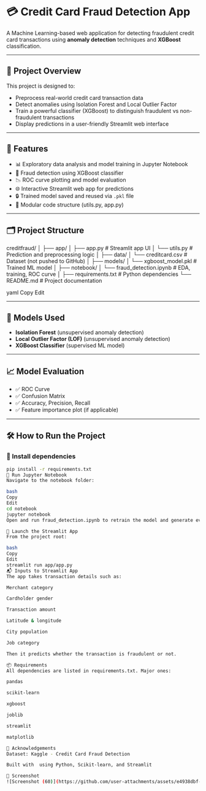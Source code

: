 # 💳 Credit Card Fraud Detection App

A Machine Learning-based web application for detecting fraudulent credit card transactions using **anomaly detection** techniques and **XGBoost** classification.

---

## 📌 Project Overview

This project is designed to:
- Preprocess real-world credit card transaction data
- Detect anomalies using Isolation Forest and Local Outlier Factor
- Train a powerful classifier (XGBoost) to distinguish fraudulent vs non-fraudulent transactions
- Display predictions in a user-friendly Streamlit web interface

---

## 🚀 Features

- 📊 Exploratory data analysis and model training in Jupyter Notebook
- 🧠 Fraud detection using XGBoost classifier
- 📉 ROC curve plotting and model evaluation
- 🌐 Interactive Streamlit web app for predictions
- 🔒 Trained model saved and reused via `.pkl` file
- 🧰 Modular code structure (utils.py, app.py)

---

## 🗂️ Project Structure

creditfraud/
│
├── app/
│ ├── app.py # Streamlit app UI
│ └── utils.py # Prediction and preprocessing logic
│
├── data/
│ └── creditcard.csv # Dataset (not pushed to GitHub)
│
├── models/
│ └── xgboost_model.pkl # Trained ML model
│
├── notebook/
│ └── fraud_detection.ipynb # EDA, training, ROC curve
│
├── requirements.txt # Python dependencies
└── README.md # Project documentation

yaml
Copy
Edit

---

## 🧠 Models Used

- **Isolation Forest** (unsupervised anomaly detection)
- **Local Outlier Factor (LOF)** (unsupervised anomaly detection)
- **XGBoost Classifier** (supervised ML model)

---

## 📈 Model Evaluation

- ✅ ROC Curve
- ✅ Confusion Matrix
- ✅ Accuracy, Precision, Recall
- ✅ Feature importance plot (if applicable)

---

## 🛠️ How to Run the Project

### 🔹 Install dependencies

```bash
pip install -r requirements.txt
🔹 Run Jupyter Notebook
Navigate to the notebook folder:

bash
Copy
Edit
cd notebook
jupyter notebook
Open and run fraud_detection.ipynb to retrain the model and generate evaluation metrics.

🔹 Launch the Streamlit App
From the project root:

bash
Copy
Edit
streamlit run app/app.py
📬 Inputs to Streamlit App
The app takes transaction details such as:

Merchant category

Cardholder gender

Transaction amount

Latitude & longitude

City population

Job category

Then it predicts whether the transaction is fraudulent or not.

📦 Requirements
All dependencies are listed in requirements.txt. Major ones:

pandas

scikit-learn

xgboost

joblib

streamlit

matplotlib

🙌 Acknowledgements
Dataset: Kaggle - Credit Card Fraud Detection

Built with  using Python, Scikit-learn, and Streamlit

📸 Screenshot
![Screenshot (60)](https://github.com/user-attachments/assets/e4938dbf-8f90-4224-b63a-6cbac8049547)


